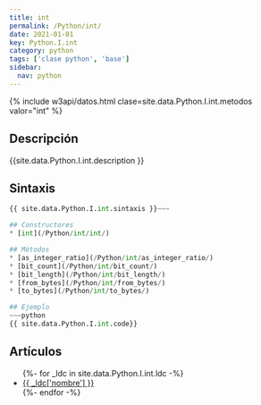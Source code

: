 ```yaml
---
title: int
permalink: /Python/int/
date: 2021-01-01
key: Python.I.int
category: python
tags: ['clase python', 'base']
sidebar: 
  nav: python
---
```


{% include w3api/datos.html clase=site.data.Python.I.int.metodos valor="int" %}

## Descripción
{{site.data.Python.I.int.description }}

## Sintaxis
~~~python
{{ site.data.Python.I.int.sintaxis }}~~~

## Constructores
* [int](/Python/int/int/)

## Métodos
* [as_integer_ratio](/Python/int/as_integer_ratio/)
* [bit_count](/Python/int/bit_count/)
* [bit_length](/Python/int/bit_length/)
* [from_bytes](/Python/int/from_bytes/)
* [to_bytes](/Python/int/to_bytes/)

## Ejemplo
~~~python
{{ site.data.Python.I.int.code}}
~~~

## Artículos
<ul>
{%- for _ldc in site.data.Python.I.int.ldc -%}
   <li>
       <a href="{{_ldc['url'] }}">{{ _ldc['nombre'] }}</a>
   </li>
{%- endfor -%}
</ul>
